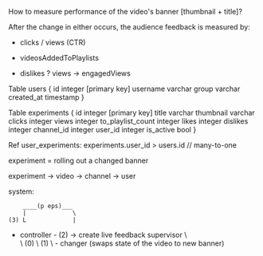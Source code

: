 How to measure performance of the video's banner [thumbnail + title]?

After the change in either occurs, the audience feedback is measured by:
- clicks / views (CTR)
- videosAddedToPlaylists

- dislikes ?
views -> engagedViews

Table users {
  id integer [primary key]
  username varchar
  group varchar
  created_at timestamp
}

Table experiments {
  id integer [primary key]
  title varchar
  thumbnail varchar
  clicks integer
  views integer
  to_playlist_count integer
  likes integer
  dislikes integer
  channel_id integer
  user_id integer
  is_active bool
}

Ref user_experiments: experiments.user_id > users.id // many-to-one

experiment = rolling out a changed banner

experiment -> video -> channel -> user

system:

        ____(p eps)___
        |             \
    (3) L             |
+ controller - (2) -> create live feedback supervisor
\           \
 \ (0)       \ (1)
  \ - changer (swaps state of the video to new banner)

